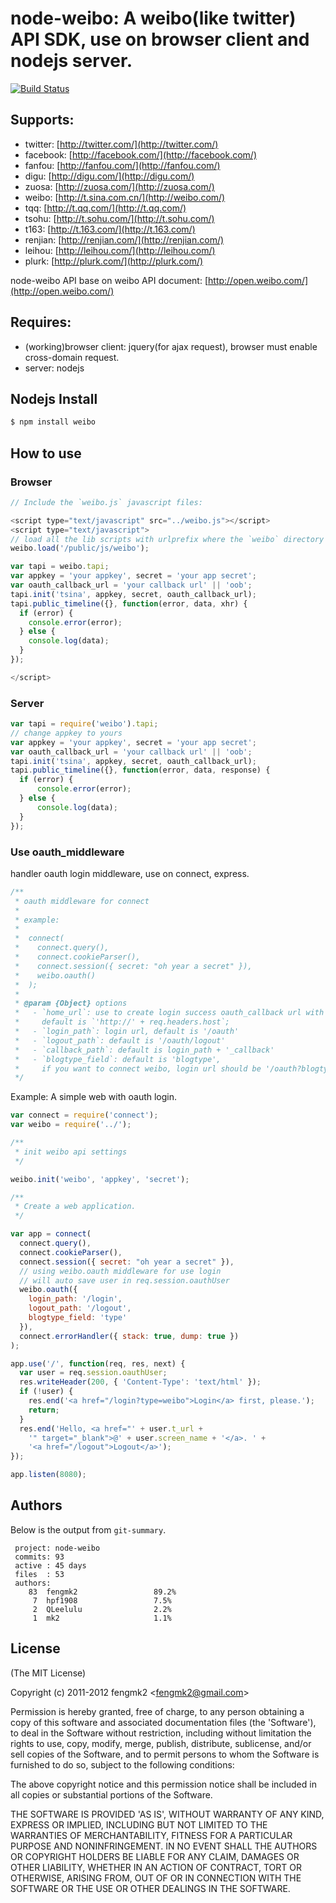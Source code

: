# node-weibo: A weibo(like twitter) API SDK, use on browser client and nodejs server.

[![Build Status](https://secure.travis-ci.org/fengmk2/node-weibo.png?branch=master)](http://travis-ci.org/fengmk2/node-weibo)

## Supports:
 * twitter: [http://twitter.com/](http://twitter.com/)
 * facebook: [http://facebook.com/](http://facebook.com/)
 * fanfou: [http://fanfou.com/](http://fanfou.com/)
 * digu: [http://digu.com/](http://digu.com/)
 * zuosa: [http://zuosa.com/](http://zuosa.com/)
 * weibo: [http://t.sina.com.cn/](http://weibo.com/)
 * tqq: [http://t.qq.com/](http://t.qq.com/)
 * tsohu: [http://t.sohu.com/](http://t.sohu.com/)
 * t163: [http://t.163.com/](http://t.163.com/)
 * renjian: [http://renjian.com/](http://renjian.com/)
 * leihou: [http://leihou.com/](http://leihou.com/)
 * plurk: [http://plurk.com/](http://plurk.com/)

node-weibo API base on weibo API document: [http://open.weibo.com/](http://open.weibo.com/)

## Requires:
 * (working)browser client: jquery(for ajax request), browser must enable cross-domain request.
 * server: nodejs

## Nodejs Install

```bash
$ npm install weibo
```

## How to use

### Browser

```javascript
// Include the `weibo.js` javascript files:

<script type="text/javascript" src="../weibo.js"></script>
<script type="text/javascript">
// load all the lib scripts with urlprefix where the `weibo` directory you put into 
weibo.load('/public/js/weibo');

var tapi = weibo.tapi;
var appkey = 'your appkey', secret = 'your app secret';
var oauth_callback_url = 'your callback url' || 'oob';
tapi.init('tsina', appkey, secret, oauth_callback_url);
tapi.public_timeline({}, function(error, data, xhr) {
  if (error) {
    console.error(error);
  } else {
    console.log(data);
  }
});

</script>
```

### Server

```javascript
var tapi = require('weibo').tapi;
// change appkey to yours
var appkey = 'your appkey', secret = 'your app secret';
var oauth_callback_url = 'your callback url' || 'oob';
tapi.init('tsina', appkey, secret, oauth_callback_url);
tapi.public_timeline({}, function(error, data, response) {
  if (error) {
      console.error(error);
  } else {
      console.log(data);
  }
});
```
    
### Use oauth_middleware

handler oauth login middleware, use on connect, express.

```javascript
/**
 * oauth middleware for connect
 *
 * example:
 *
 *  connect(
 *    connect.query(),
 *    connect.cookieParser(),
 *    connect.session({ secret: "oh year a secret" }),
 *    weibo.oauth()
 *  );
 *
 * @param {Object} options
 *   - `home_url`: use to create login success oauth_callback url with referer header, 
 *     default is `'http://' + req.headers.host`;
 *   - `login_path`: login url, default is '/oauth'
 *   - `logout_path`: default is '/oauth/logout'
 *   - `callback_path`: default is login_path + '_callback'
 *   - `blogtype_field`: default is 'blogtype', 
 *     if you want to connect weibo, login url should be '/oauth?blogtype=weibo'
 */
```
    
Example: A simple web with oauth login.

```javascript
var connect = require('connect');
var weibo = require('../');

/**
 * init weibo api settings
 */ 

weibo.init('weibo', 'appkey', 'secret');

/**
 * Create a web application.
 */

var app = connect(
  connect.query(),
  connect.cookieParser(),
  connect.session({ secret: "oh year a secret" }),
  // using weibo.oauth middleware for use login
  // will auto save user in req.session.oauthUser
  weibo.oauth({
    login_path: '/login',
    logout_path: '/logout',
    blogtype_field: 'type'
  }),
  connect.errorHandler({ stack: true, dump: true })
);

app.use('/', function(req, res, next) {
  var user = req.session.oauthUser;
  res.writeHeader(200, { 'Content-Type': 'text/html' });
  if (!user) {
    res.end('<a href="/login?type=weibo">Login</a> first, please.');
    return;
  }
  res.end('Hello, <a href="' + user.t_url + 
    '" target="_blank">@' + user.screen_name + '</a>. ' + 
    '<a href="/logout">Logout</a>');
});

app.listen(8080);
```

## Authors

Below is the output from `git-summary`.

```
 project: node-weibo
 commits: 93
 active : 45 days
 files  : 53
 authors: 
    83  fengmk2                 89.2%
     7  hpf1908                 7.5%
     2  QLeelulu                2.2%
     1  mk2                     1.1%
```

## License 

(The MIT License)

Copyright (c) 2011-2012 fengmk2 &lt;fengmk2@gmail.com&gt;

Permission is hereby granted, free of charge, to any person obtaining
a copy of this software and associated documentation files (the
'Software'), to deal in the Software without restriction, including
without limitation the rights to use, copy, modify, merge, publish,
distribute, sublicense, and/or sell copies of the Software, and to
permit persons to whom the Software is furnished to do so, subject to
the following conditions:

The above copyright notice and this permission notice shall be
included in all copies or substantial portions of the Software.

THE SOFTWARE IS PROVIDED 'AS IS', WITHOUT WARRANTY OF ANY KIND,
EXPRESS OR IMPLIED, INCLUDING BUT NOT LIMITED TO THE WARRANTIES OF
MERCHANTABILITY, FITNESS FOR A PARTICULAR PURPOSE AND NONINFRINGEMENT.
IN NO EVENT SHALL THE AUTHORS OR COPYRIGHT HOLDERS BE LIABLE FOR ANY
CLAIM, DAMAGES OR OTHER LIABILITY, WHETHER IN AN ACTION OF CONTRACT,
TORT OR OTHERWISE, ARISING FROM, OUT OF OR IN CONNECTION WITH THE
SOFTWARE OR THE USE OR OTHER DEALINGS IN THE SOFTWARE.
